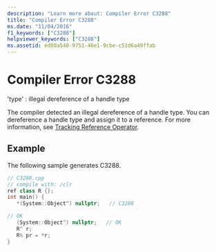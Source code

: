 ```yaml
---
description: "Learn more about: Compiler Error C3288"
title: "Compiler Error C3288"
ms.date: "11/04/2016"
f1_keywords: ["C3288"]
helpviewer_keywords: ["C3288"]
ms.assetid: ed08a540-9751-46e1-9cbe-c51d6a49ffab
---
```

# Compiler Error C3288

'type' : illegal dereference of a handle type

The compiler detected an illegal dereference of a handle type. You can dereference a handle type and assign it to a reference. For more information, see [Tracking Reference Operator](../../extensions/tracking-reference-operator-cpp-component-extensions.md).

## Example

The following sample generates C3288.

```cpp
// C3288.cpp
// compile with: /clr
ref class R {};
int main() {
   *(System::Object^) nullptr;   // C3288

// OK
   (System::Object^) nullptr;   // OK
   R^ r;
   R% pr = *r;
}
```
